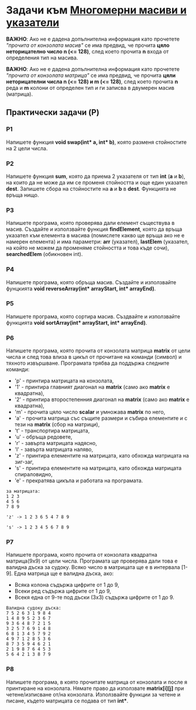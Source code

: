 # Задачи към [Многомерни масиви и указатели](./)

**ВАЖНО**: Ако не е дадена допълнителна информация като прочетете *"прочита от конзолата масив"* се има предвид, че прочита **цяло неторицателно число n (<= 128)**, след което прочита **n** входа от определения тип на масива.

**ВАЖНО**: Ако не е дадена допълнителна информация като прочетете *"прочита от конзолата матрица"* се има предвид, че прочита **цяли неторицателни числа n (<= 128) и m (<= 128)**, след което прочита **n** реда и **m** колони от определен тип и ги записва в двумерен масив (матрица).

## Практически задачи (P)

### P1

Напишете функция **void swap(int\* a, int\* b)**, която разменя стойностите на 2 цели числа.

### P2

Напишете функция **sum**, която да приема 2 указателя от тип **int** (**a** и **b**), на които да не може да им се променя стойността и още един указател **dest**. Запишете сбора на стойностите на **a** и **b** в **dest**. Функцията не връща нищо.

### P3

Напишете програма, която проверява дали елемент съществува в масив. Създайте и използвайте функция **findElement**, която да връща указател към елемента в масива (помислете какво ще връща ако не е намерен елемента) и има параметри: **arr** (указател), **lastElem** (указател, на който не можем да променяме стойността и това къде сочи), **searchedElem** (обикновен int).

### P4

Напишете програма, която обръща масив. Създайте и използвайте фунцкията **void reverseArray(int\* arrayStart, int\* arrayEnd)**.

### P5

Напишете програма, която сортира масив. Създвайте и използвайте функцията **void sortArray(int\* arrayStart, int\* arrayEnd)**.

### P6

Напишете програма, която прочита от конзолата матрица **matrix** от цели числа и след това влиза в цикъл от прочитане на команди (символ) и тяхното извършване. Програмата трябва да поддържа следните команди:

- 'p' - принтира матрицата на конзолата,
- '1' - принтира главният диагонал на **matrix** (само ако **matrix** е квадратна),
- '2' - принтира второстепенния диагонал на **matrix** (само ако **matrix** е квадратна),
- 'm' - прочита цяло число **scalar** и умножава **matrix** по него,
- 'a' - прочита матрица със същите размери и събира елементите и с тези на **matrix** (сбор на матрици),
- 't' - транспортира матрицата,
- 'u' - обръща редовете,
- 'r' - завърта матрицата надясно,
- 'l' - завърта матрицата наляво,
- 'z' - принтира елементите на матрицата, като обхожда матрицата на зиг-заг,
- 's' - принтира елементите на матрицата, като обхожда матрицата спираловидно,
- 'e' - прекратява цикъла и работата на програмата.

```
за матрицата:
1 2 3
4 5 6
7 8 9

'z' -> 1 2 3 6 5 4 7 8 9

's' -> 1 2 3 4 5 6 7 8 9
```

### P7

Напишете програма, която прочита от конзолата квадратна матрица(9x9) от цели числа. Програмата ще проверява дали това е валидна дъска за судоку. Всяко число в матрицата ще е в интервала [1-9]. Една матрица ще е валидна дъска, ако:

- Всяка колона съдържа цифрите от 1 до 9,
- Всеки ред съдържа цифрите от 1 до 9,
- Всекя една от 9-те под дъски (3x3) съдържа цифрите от 1 до 9.

```
Валидна судоку дъска:
7 5 2 6 3 1 9 8 4
1 4 8 9 5 2 3 6 7
9 3 6 4 8 7 2 1 5
3 2 5 7 6 9 1 4 8
6 8 1 3 4 5 7 9 2
4 9 7 1 2 8 5 3 6
8 7 3 5 9 4 6 2 1
2 1 9 8 7 6 4 5 3
5 6 4 2 1 3 8 7 9
```

### P8

Напишете програма, в която прочитате матрица от конзолата и после я принтиране на конзолата. Нямате право да използвате **matrix[i][j]** при четене/изписване от/на конзолата. Използвайте функции за четене и писане, където матрицата се подава от тип **int\***.
